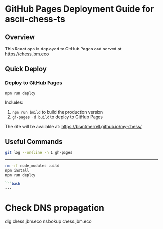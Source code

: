 # GitHub Pages Deployment Guide for ascii-chess-ts

## Overview
This React app is deployed to GitHub Pages and served at https://chess.jbm.eco

## Quick Deploy

### Deploy to GitHub Pages
```bash
npm run deploy
```

Includes:
1. `npm run build` to build the production version
2. `gh-pages -d build` to deploy to GitHub Pages

The site will be available at: https://brantmerrell.github.io/my-chess/

## Useful Commands

```bash
git log --oneline -n 1 gh-pages
```
---
```bash
rm -rf node_modules build
npm install
npm run deploy

```bash
---
```
# Check DNS propagation
dig chess.jbm.eco
nslookup chess.jbm.eco
```
